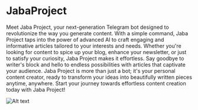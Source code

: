 # JabaProject 

Meet Jaba Project, your next-generation Telegram bot designed to revolutionize the way you generate content. With a simple command, Jaba Project taps into the power of advanced AI to craft engaging and informative articles tailored to your interests and needs. Whether you're looking for content to spice up your blog, enhance your newsletter, or just to satisfy your curiosity, Jaba Project makes it effortless. Say goodbye to writer's block and hello to endless possibilities with articles that captivate your audience. Jaba Project is more than just a bot; it's your personal content creator, ready to transform your ideas into beautifully written pieces anytime, anywhere. Start your journey towards effortless content creation today with Jaba Project!

<img
  src="https://www.dl.dropboxusercontent.com/scl/fi/zsky7vq3gvbua3pgp09vu/logo.png?rlkey=q2zrwm6e6n7f06zvj55qctb02&dl=0"
  alt="Alt text"
  title="Optional title"
  style="display: inline-block; margin: 0 auto; max-width: 300px">
